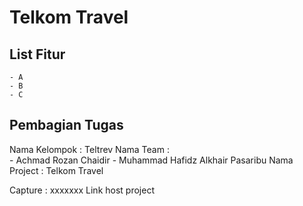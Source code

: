 # Telkom Travel
## List Fitur
    - A
    - B
    - C
## Pembagian Tugas
Nama Kelompok : Teltrev
Nama Team :  
    - Achmad Rozan Chaidir
    - Muhammad Hafidz Alkhair Pasaribu
Nama Project : Telkom Travel

Capture : 
xxxxxxx
Link host project
